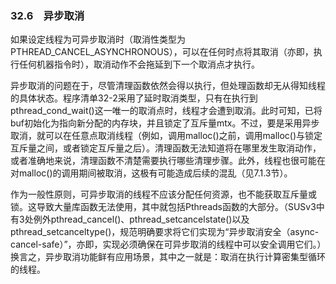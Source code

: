 ### 32.6　异步取消

如果设定线程为可异步取消时（取消性类型为PTHREAD_CANCEL_ASYNCHRONOUS），可以在任何时点将其取消（亦即，执行任何机器指令时），取消动作不会拖延到下一个取消点才执行。

异步取消的问题在于，尽管清理函数依然会得以执行，但处理函数却无从得知线程的具体状态。程序清单32-2采用了延时取消类型，只有在执行到pthread_cond_wait()这一唯一的取消点时，线程才会遭到取消。此时可知，已将buf初始化为指向新分配的内存块，并且锁定了互斥量mtx。不过，要是采用异步取消，就可以在任意点取消线程（例如，调用malloc()之前，调用malloc()与锁定互斥量之间，或者锁定互斥量之后）。清理函数无法知道将在哪里发生取消动作，或者准确地来说，清理函数不清楚需要执行哪些清理步骤。此外，线程也很可能在对malloc()的调用期间被取消，这极有可能造成后续的混乱（见7.1.3节）。

作为一般性原则，可异步取消的线程不应该分配任何资源，也不能获取互斥量或锁。这导致大量库函数无法使用，其中就包括Pthreads函数的大部分。（SUSv3中有3处例外pthread_cancel()、pthread_setcancelstate()以及pthread_setcanceltype()，规范明确要求将它们实现为“异步取消安全（async-cancel-safe）”，亦即，实现必须确保在可异步取消的线程中可以安全调用它们。）换言之，异步取消功能鲜有应用场景，其中之一就是：取消在执行计算密集型循环的线程。

